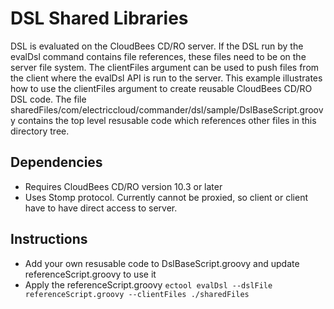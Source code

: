 # DSL Shared Libraries
DSL is evaluated on the CloudBees CD/RO server. If the DSL run by the evalDsl command contains file
references, these files need to be on the server file system. The clientFiles argument can be used
to push files from the client where the evalDsl API is run to the server.
This example illustrates how to use the clientFiles argument to create reusable CloudBees CD/RO DSL code.
The file sharedFiles/com/electriccloud/commander/dsl/sample/DslBaseScript.groovy contains the top level resusable code which references other files in this directory tree.

## Dependencies
- Requires CloudBees CD/RO version 10.3 or later
- Uses Stomp protocol. Currently cannot be proxied, so client or client have to have direct access to server.

## Instructions
- Add your own resusable code to DslBaseScript.groovy and update referenceScript.groovy to use it
- Apply the referenceScript.groovy
    `ectool evalDsl --dslFile referenceScript.groovy --clientFiles ./sharedFiles`
